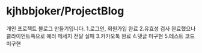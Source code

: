 # kjhbbjoker/ProjectBlog
 개인 프로젝트 블로그 만들기입니다.
1.로그인, 회원가입 완료
2.유효성 검사 완료했으나 클라이언트쪽으로 에러 메세지 전달 실패
3.카카오톡 완료
4.댓글 미구현
5.테스트 코드 미구현
